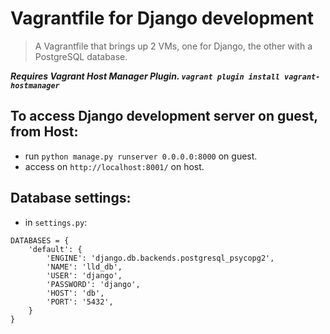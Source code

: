 # Vagrantfile for Django development

> A Vagrantfile that brings up 2 VMs, one for Django, the other with a PostgreSQL database.

***Requires Vagrant Host Manager Plugin.  `vagrant plugin install vagrant-hostmanager`***

## To access Django development server on guest, from Host:
- run `python manage.py runserver 0.0.0.0:8000` on guest.
- access on `http://localhost:8001/` on host.

## Database settings:
- in `settings.py`:
```
DATABASES = {
    'default': {
        'ENGINE': 'django.db.backends.postgresql_psycopg2',
        'NAME': 'lld_db',
        'USER': 'django',
        'PASSWORD': 'django',
        'HOST': 'db',
        'PORT': '5432',
    }
}
```
